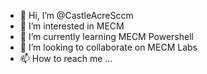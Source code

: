 - 👋 Hi, I’m @CastleAcreSccm
- 👀 I’m interested in MECM
- 🌱 I’m currently learning MECM Powershell
- 💞️ I’m looking to collaborate on MECM Labs
- 📫 How to reach me ...

<!---
CastleAcreSccm/CastleAcreSccm is a ✨ special ✨ repository because its `README.md` (this file) appears on your GitHub profile.
You can click the Preview link to take a look at your changes.
--->
